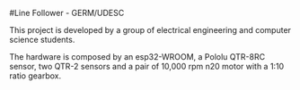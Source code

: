 #Line Follower - GERM/UDESC

This project is developed by a group of electrical engineering and computer science students. 

The hardware is composed by an esp32-WROOM, a Pololu QTR-8RC sensor, two QTR-2 sensors and a pair of 10,000 rpm n20 motor with a 1:10 ratio gearbox. 

